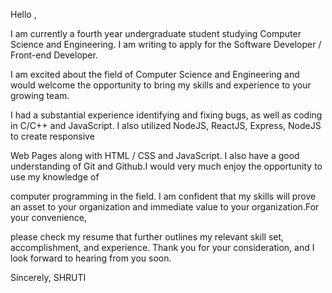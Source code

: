 
Hello , 

I am currently a fourth year undergraduate student studying Computer Science and Engineering. I am writing to apply for the Software Developer / Front-end Developer. 

I am excited about the field of Computer Science and Engineering and would welcome the opportunity to bring my skills and experience to your growing team.

I had a substantial experience identifying and fixing bugs, as well as coding in C/C++ and JavaScript. I also utilized NodeJS, ReactJS, Express, NodeJS to create responsive 

Web Pages along with HTML / CSS and JavaScript. I also have a good understanding of Git and Github.I would very much enjoy the opportunity to use my knowledge of 

computer programming in the field. I am confident that my skills will prove an asset to your organization and immediate value to your organization.For your convenience, 

please check my resume that further outlines my relevant skill set, accomplishment, and experience. Thank you for your consideration, and I look forward to hearing from you soon.

Sincerely,
SHRUTI
